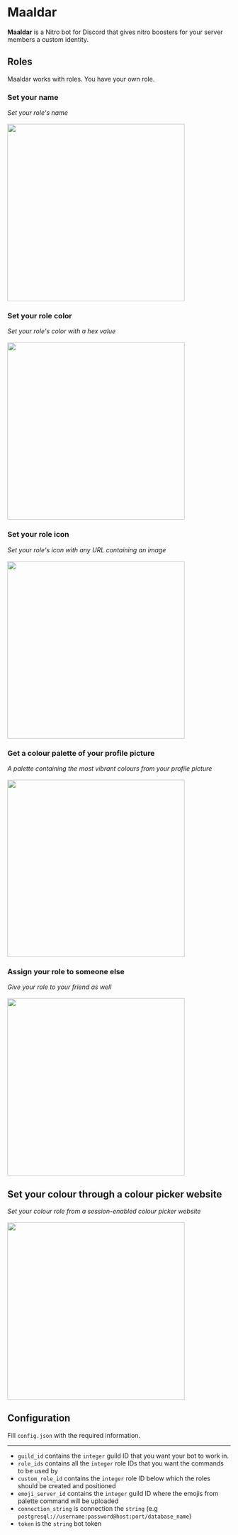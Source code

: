 # Maaldar  
<b>Maaldar</b> is a Nitro bot for Discord that gives nitro boosters for your server members a custom identity.  

## Roles  
Maaldar works with roles. You have your own role.  

### Set your name
<i>Set your role's name</i> <br />  
<img src="https://user-images.githubusercontent.com/24255685/174434022-3d129bcb-febb-4809-9773-2312d979e922.gif" width="400px" height="400px" />
### Set your role color
<i>Set your role's color with a hex value</i> <br />  
<img src="https://user-images.githubusercontent.com/24255685/174434144-0788e65b-2c75-47b7-b3dc-9f843c501872.gif" width="400px" height="400px" />

### Set your role icon
<i>Set your role's icon with any URL containing an image</i> <br />  
<img src="https://user-images.githubusercontent.com/24255685/174434274-c210b2bd-dede-41a6-8571-f916798e6f9a.gif" width="400px" height="400px" />

### Get a colour palette of your profile picture
<i>A palette containing the most vibrant colours from your profile picture</i> <br />  
<img src="https://user-images.githubusercontent.com/24255685/174434365-72f4707b-1293-471c-b7bc-44572ab5487d.gif" width="400px" height="400px" />

### Assign your role to someone else
<i>Give your role to your friend as well</i> <br />  
<img src="https://user-images.githubusercontent.com/24255685/174434433-6cdadd56-a9c8-4174-91c9-fb629ab8ec94.gif" width="400px" height="400px" />  

## Set your colour through a colour picker website  
<i>Set your colour role from a session-enabled colour picker website</i> <br />  
<img src="https://user-images.githubusercontent.com/24255685/174449804-06c21dee-8fcb-4c86-af4e-6511c964b472.gif" width="400px" height="400px" />


## Configuration
Fill <code>config.json</code> with the required information. <hr>
* `guild_id` contains the `integer` guild ID that you want your bot to work in.  
* `role_ids` contains all the `integer` role IDs that you want the commands to be used by
* `custom_role_id` contains the `integer` role ID below which the roles should be created and positioned
* `emoji_server_id` contains the `integer` guild ID where the emojis from palette command will be uploaded
* `connection_string` is connection the `string` (e.g `postgresql://username:password@host:port/database_name`)
* `token` is the `string` bot token
